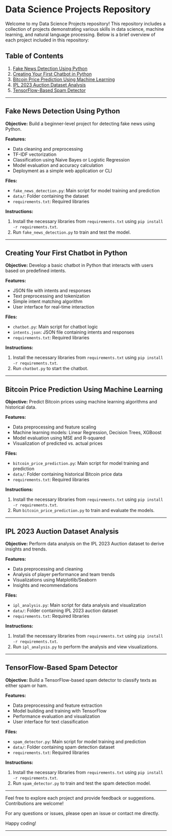 # Data Science Projects Repository

Welcome to my Data Science Projects repository! This repository includes a collection of projects demonstrating various skills in data science, machine learning, and natural language processing. Below is a brief overview of each project included in this repository:

## Table of Contents
1. [Fake News Detection Using Python](#fake-news-detection-using-python)
2. [Creating Your First Chatbot in Python](#creating-your-first-chatbot-in-python)
3. [Bitcoin Price Prediction Using Machine Learning](#bitcoin-price-prediction-using-machine-learning)
4. [IPL 2023 Auction Dataset Analysis](#ipl-2023-auction-dataset-analysis)
5. [TensorFlow-Based Spam Detector](#tensorflow-based-spam-detector)

---

## Fake News Detection Using Python

**Objective:** Build a beginner-level project for detecting fake news using Python.

**Features:**
- Data cleaning and preprocessing
- TF-IDF vectorization
- Classification using Naive Bayes or Logistic Regression
- Model evaluation and accuracy calculation
- Deployment as a simple web application or CLI

**Files:**
- `fake_news_detection.py`: Main script for model training and prediction
- `data/`: Folder containing the dataset
- `requirements.txt`: Required libraries

**Instructions:**
1. Install the necessary libraries from `requirements.txt` using `pip install -r requirements.txt`.
2. Run `fake_news_detection.py` to train and test the model.

---

## Creating Your First Chatbot in Python

**Objective:** Develop a basic chatbot in Python that interacts with users based on predefined intents.

**Features:**
- JSON file with intents and responses
- Text preprocessing and tokenization
- Simple intent matching algorithm
- User interface for real-time interaction

**Files:**
- `chatbot.py`: Main script for chatbot logic
- `intents.json`: JSON file containing intents and responses
- `requirements.txt`: Required libraries

**Instructions:**
1. Install the necessary libraries from `requirements.txt` using `pip install -r requirements.txt`.
2. Run `chatbot.py` to start the chatbot.

---

## Bitcoin Price Prediction Using Machine Learning

**Objective:** Predict Bitcoin prices using machine learning algorithms and historical data.

**Features:**
- Data preprocessing and feature scaling
- Machine learning models: Linear Regression, Decision Trees, XGBoost
- Model evaluation using MSE and R-squared
- Visualization of predicted vs. actual prices

**Files:**
- `bitcoin_price_prediction.py`: Main script for model training and prediction
- `data/`: Folder containing historical Bitcoin price data
- `requirements.txt`: Required libraries

**Instructions:**
1. Install the necessary libraries from `requirements.txt` using `pip install -r requirements.txt`.
2. Run `bitcoin_price_prediction.py` to train and evaluate the models.

---

## IPL 2023 Auction Dataset Analysis

**Objective:** Perform data analysis on the IPL 2023 Auction dataset to derive insights and trends.

**Features:**
- Data preprocessing and cleaning
- Analysis of player performance and team trends
- Visualizations using Matplotlib/Seaborn
- Insights and recommendations

**Files:**
- `ipl_analysis.py`: Main script for data analysis and visualization
- `data/`: Folder containing IPL 2023 auction dataset
- `requirements.txt`: Required libraries

**Instructions:**
1. Install the necessary libraries from `requirements.txt` using `pip install -r requirements.txt`.
2. Run `ipl_analysis.py` to perform the analysis and view visualizations.

---

## TensorFlow-Based Spam Detector

**Objective:** Build a TensorFlow-based spam detector to classify texts as either spam or ham.

**Features:**
- Data preprocessing and feature extraction
- Model building and training with TensorFlow
- Performance evaluation and visualization
- User interface for text classification

**Files:**
- `spam_detector.py`: Main script for model training and prediction
- `data/`: Folder containing spam detection dataset
- `requirements.txt`: Required libraries

**Instructions:**
1. Install the necessary libraries from `requirements.txt` using `pip install -r requirements.txt`.
2. Run `spam_detector.py` to train and test the spam detection model.

---

Feel free to explore each project and provide feedback or suggestions. Contributions are welcome!

For any questions or issues, please open an issue or contact me directly.

Happy coding!

---
